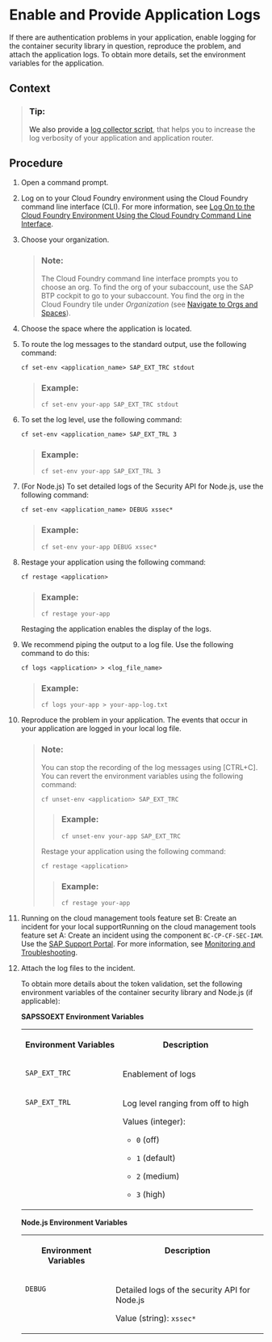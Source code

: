 <!-- loiof22d5100b3a243af88e3edf5311754fc -->

# Enable and Provide Application Logs

If there are authentication problems in your application, enable logging for the container security library in question, reproduce the problem, and attach the application logs. To obtain more details, set the environment variables for the application.



<a name="loiof22d5100b3a243af88e3edf5311754fc__context_agt_xwy_4mb"/>

## Context

> ### Tip:  
> We also provide a [log collector script](https://github.com/SAP/cloud-security-xsuaa-integration/tree/master/troubleshooting/logcollector), that helps you to increase the log verbosity of your application and application router.



## Procedure

1.  Open a command prompt.

2.  Log on to your Cloud Foundry environment using the Cloud Foundry command line interface \(CLI\). For more information, see [Log On to the Cloud Foundry Environment Using the Cloud Foundry Command Line Interface](../50-administration-and-ops/log-on-to-the-cloud-foundry-environment-using-the-cloud-foundry-command-line-interface-7a37d66.md).

3.  Choose your organization.

    > ### Note:  
    > The Cloud Foundry command line interface prompts you to choose an org. To find the org of your subaccount, use the SAP BTP cockpit to go to your subaccount. You find the org in the Cloud Foundry tile under *Organization* \(see [Navigate to Orgs and Spaces](../50-administration-and-ops/navigate-to-orgs-and-spaces-5bf8735.md)\).

4.  Choose the space where the application is located.

5.  To route the log messages to the standard output, use the following command:

    `cf set-env <application_name> SAP_EXT_TRC stdout`

    > ### Example:  
    > `cf set-env your-app SAP_EXT_TRC stdout`

6.  To set the log level, use the following command:

    `cf set-env <application_name> SAP_EXT_TRL 3`

    > ### Example:  
    > `cf set-env your-app SAP_EXT_TRL 3`

7.  \(For Node.js\) To set detailed logs of the Security API for Node.js, use the following command:

    `cf set-env <application_name> DEBUG xssec*`

    > ### Example:  
    > `cf set-env your-app DEBUG xssec*`

8.  Restage your application using the following command:

    `cf restage <application>`

    > ### Example:  
    > `cf restage your-app`

    Restaging the application enables the display of the logs.

9.  We recommend piping the output to a log file. Use the following command to do this:

    `cf logs <application> > <log_file_name>`

    > ### Example:  
    > `cf logs your-app > your-app-log.txt`

10. Reproduce the problem in your application. The events that occur in your application are logged in your local log file.

    > ### Note:  
    > You can stop the recording of the log messages using [CTRL+C\]. You can revert the environment variables using the following command:
    > 
    > `cf unset-env <application> SAP_EXT_TRC`
    > 
    > > ### Example:  
    > > `cf unset-env your-app SAP_EXT_TRC`
    > 
    > Restage your application using the following command:
    > 
    > `cf restage <application>`
    > 
    > > ### Example:  
    > > `cf restage your-app`

11. Running on the cloud management tools feature set B: Create an incident for your local supportRunning on the cloud management tools feature set A: Create an incident using the component `BC-CP-CF-SEC-IAM`. Use the [SAP Support Portal](https://support.sap.com/home.html). For more information, see [Monitoring and Troubleshooting](monitoring-and-troubleshooting-1b3e89e.md).

12. Attach the log files to the incident.

    To obtain more details about the token validation, set the following environment variables of the container security library and Node.js \(if applicable\):

    **SAPSSOEXT Environment Variables**


    <table>
    <tr>
    <th valign="top">

    Environment Variables
    
    </th>
    <th valign="top">

    Description
    
    </th>
    </tr>
    <tr>
    <td valign="top">
    
    `SAP_EXT_TRC` 
    
    </td>
    <td valign="top">
    
    Enablement of logs
    
    </td>
    </tr>
    <tr>
    <td valign="top">
    
    `SAP_EXT_TRL` 
    
    </td>
    <td valign="top">
    
    Log level ranging from off to high

    Values \(integer\):

    -   `0` \(off\)

    -   `1` \(default\)

    -   `2` \(medium\)

    -   `3` \(high\)



    
    </td>
    </tr>
    </table>
    
    **Node.js Environment Variables**


    <table>
    <tr>
    <th valign="top">

    Environment Variables
    
    </th>
    <th valign="top">

    Description
    
    </th>
    </tr>
    <tr>
    <td valign="top">
    
    `DEBUG` 
    
    </td>
    <td valign="top">
    
    Detailed logs of the security API for Node.js

    Value \(string\): `xssec*`
    
    </td>
    </tr>
    </table>
    

